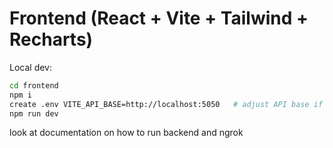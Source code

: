 # Frontend (React + Vite + Tailwind + Recharts)

Local dev:

```bash
cd frontend
npm i
create .env VITE_API_BASE=http://localhost:5050   # adjust API base if needed for ngrok
npm run dev
```

look at documentation on how to run backend and ngrok
